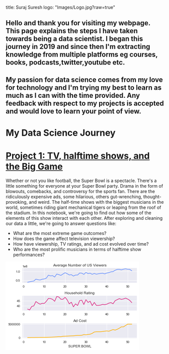title: Suraj Suresh
logo: "Images/Logo.jpg?raw=true"
## Hello and thank you for visiting my webpage. This page explains the steps I have taken towards being a data scientist. I began this journey in 2019 and since then I'm extracting knowledge from multiple platforms eg courses, books, podcasts,twitter,youtube etc. 
## My passion for data science comes from my love for technology and I'm trying my best to learn as much as I can with the time provided. Any feedback with respect to my projects is accepted and would love to learn your point of view. 

# My Data Science Journey
# [Project 1: TV, halftime shows, and the Big Game](https://github.com/Suraj-MachineTeacher/Project-1-Data-Visualization/blob/master/Data%20Visualization%20Super%20Bowl%20Performance.ipynb)
Whether or not you like football, the Super Bowl is a spectacle. There's a little something for everyone at your Super Bowl party. Drama in the form of blowouts, comebacks, and controversy for the sports fan. There are the ridiculously expensive ads, some hilarious, others gut-wrenching, thought-provoking, and weird. The half-time shows with the biggest musicians in the world, sometimes riding giant mechanical tigers or leaping from the roof of the stadium. In this notebook, we're going to find out how some of the elements of this show interact with each other. After exploring and cleaning our data a little, we're going to answer questions like:

* What are the most extreme game outcomes?
* How does the game affect television viewership?
* How have viewership, TV ratings, and ad cost evolved over time?
* Who are the most prolific musicians in terms of halftime show performances?

![](Images/Image.png)
